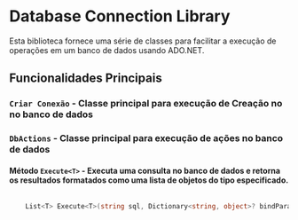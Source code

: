 # Database Connection Library

Esta biblioteca fornece uma série de classes para facilitar a execução de operações em um banco de dados usando ADO.NET.

## Funcionalidades Principais

### `Criar Conexão` -  Classe principal para execução de Creação no no banco de dados



### `DbActions` - Classe principal para execução de ações no banco de dados

#### Método `Execute<T>` - Executa uma consulta no banco de dados e retorna os resultados formatados como uma lista de objetos do tipo especificado.


```csharp

    List<T> Execute<T>(string sql, Dictionary<string, object>? bindParams, DbConnection connection);

```
